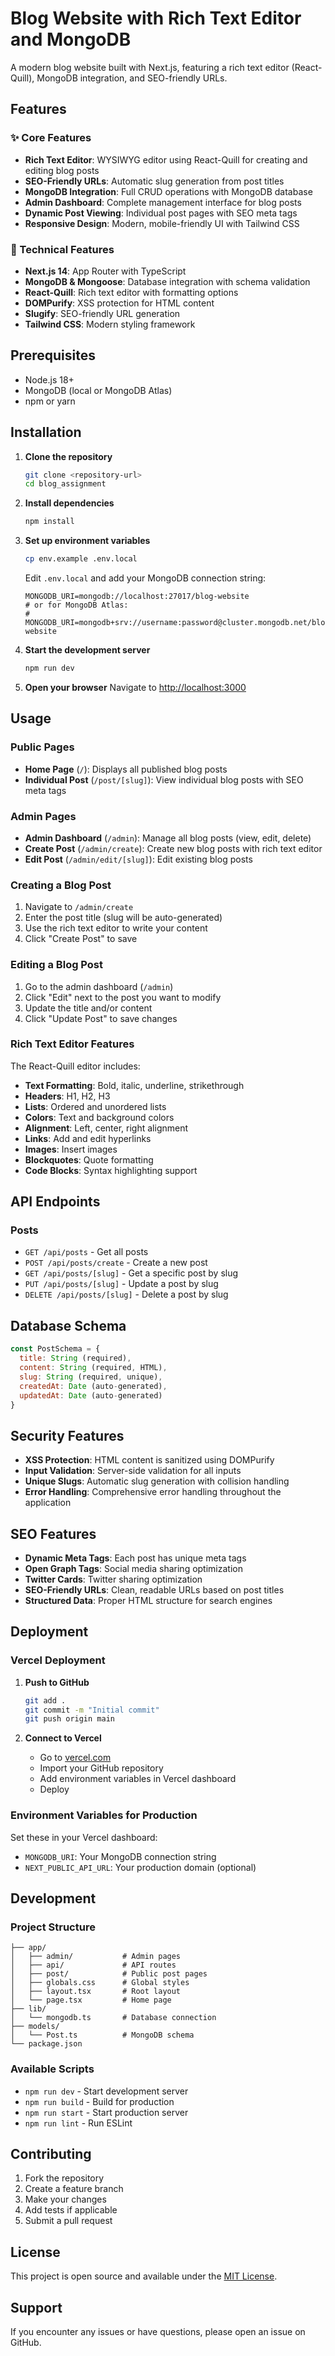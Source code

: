 # Blog Website with Rich Text Editor and MongoDB

A modern blog website built with Next.js, featuring a rich text editor (React-Quill), MongoDB integration, and SEO-friendly URLs.

## Features

### ✨ Core Features
- **Rich Text Editor**: WYSIWYG editor using React-Quill for creating and editing blog posts
- **SEO-Friendly URLs**: Automatic slug generation from post titles
- **MongoDB Integration**: Full CRUD operations with MongoDB database
- **Admin Dashboard**: Complete management interface for blog posts
- **Dynamic Post Viewing**: Individual post pages with SEO meta tags
- **Responsive Design**: Modern, mobile-friendly UI with Tailwind CSS

### 🔧 Technical Features
- **Next.js 14**: App Router with TypeScript
- **MongoDB & Mongoose**: Database integration with schema validation
- **React-Quill**: Rich text editor with formatting options
- **DOMPurify**: XSS protection for HTML content
- **Slugify**: SEO-friendly URL generation
- **Tailwind CSS**: Modern styling framework

## Prerequisites

- Node.js 18+ 
- MongoDB (local or MongoDB Atlas)
- npm or yarn

## Installation

1. **Clone the repository**
   ```bash
   git clone <repository-url>
   cd blog_assignment
   ```

2. **Install dependencies**
   ```bash
   npm install
   ```

3. **Set up environment variables**
   ```bash
   cp env.example .env.local
   ```
   
   Edit `.env.local` and add your MongoDB connection string:
   ```env
   MONGODB_URI=mongodb://localhost:27017/blog-website
   # or for MongoDB Atlas:
   # MONGODB_URI=mongodb+srv://username:password@cluster.mongodb.net/blog-website
   ```

4. **Start the development server**
   ```bash
   npm run dev
   ```

5. **Open your browser**
   Navigate to [http://localhost:3000](http://localhost:3000)

## Usage

### Public Pages

- **Home Page** (`/`): Displays all published blog posts
- **Individual Post** (`/post/[slug]`): View individual blog posts with SEO meta tags

### Admin Pages

- **Admin Dashboard** (`/admin`): Manage all blog posts (view, edit, delete)
- **Create Post** (`/admin/create`): Create new blog posts with rich text editor
- **Edit Post** (`/admin/edit/[slug]`): Edit existing blog posts

### Creating a Blog Post

1. Navigate to `/admin/create`
2. Enter the post title (slug will be auto-generated)
3. Use the rich text editor to write your content
4. Click "Create Post" to save

### Editing a Blog Post

1. Go to the admin dashboard (`/admin`)
2. Click "Edit" next to the post you want to modify
3. Update the title and/or content
4. Click "Update Post" to save changes

### Rich Text Editor Features

The React-Quill editor includes:
- **Text Formatting**: Bold, italic, underline, strikethrough
- **Headers**: H1, H2, H3
- **Lists**: Ordered and unordered lists
- **Colors**: Text and background colors
- **Alignment**: Left, center, right alignment
- **Links**: Add and edit hyperlinks
- **Images**: Insert images
- **Blockquotes**: Quote formatting
- **Code Blocks**: Syntax highlighting support

## API Endpoints

### Posts
- `GET /api/posts` - Get all posts
- `POST /api/posts/create` - Create a new post
- `GET /api/posts/[slug]` - Get a specific post by slug
- `PUT /api/posts/[slug]` - Update a post by slug
- `DELETE /api/posts/[slug]` - Delete a post by slug

## Database Schema

```javascript
const PostSchema = {
  title: String (required),
  content: String (required, HTML),
  slug: String (required, unique),
  createdAt: Date (auto-generated),
  updatedAt: Date (auto-generated)
}
```

## Security Features

- **XSS Protection**: HTML content is sanitized using DOMPurify
- **Input Validation**: Server-side validation for all inputs
- **Unique Slugs**: Automatic slug generation with collision handling
- **Error Handling**: Comprehensive error handling throughout the application

## SEO Features

- **Dynamic Meta Tags**: Each post has unique meta tags
- **Open Graph Tags**: Social media sharing optimization
- **Twitter Cards**: Twitter sharing optimization
- **SEO-Friendly URLs**: Clean, readable URLs based on post titles
- **Structured Data**: Proper HTML structure for search engines

## Deployment

### Vercel Deployment

1. **Push to GitHub**
   ```bash
   git add .
   git commit -m "Initial commit"
   git push origin main
   ```

2. **Connect to Vercel**
   - Go to [vercel.com](https://vercel.com)
   - Import your GitHub repository
   - Add environment variables in Vercel dashboard
   - Deploy

### Environment Variables for Production

Set these in your Vercel dashboard:
- `MONGODB_URI`: Your MongoDB connection string
- `NEXT_PUBLIC_API_URL`: Your production domain (optional)

## Development

### Project Structure

```
├── app/
│   ├── admin/           # Admin pages
│   ├── api/             # API routes
│   ├── post/            # Public post pages
│   ├── globals.css      # Global styles
│   ├── layout.tsx       # Root layout
│   └── page.tsx         # Home page
├── lib/
│   └── mongodb.ts       # Database connection
├── models/
│   └── Post.ts          # MongoDB schema
└── package.json
```

### Available Scripts

- `npm run dev` - Start development server
- `npm run build` - Build for production
- `npm run start` - Start production server
- `npm run lint` - Run ESLint

## Contributing

1. Fork the repository
2. Create a feature branch
3. Make your changes
4. Add tests if applicable
5. Submit a pull request

## License

This project is open source and available under the [MIT License](LICENSE).

## Support

If you encounter any issues or have questions, please open an issue on GitHub. 